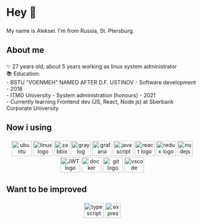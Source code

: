 <h1 align="left">Hey 👋</h1>

###

<p align="left">My name is Aleksei. I'm from Russia, St. Ptersburg.</p>

###

<h2 align="left">About me</h2>

###

<p align="left">✨ 27 years old, about 5 years working as linux system administrator<br>📚 Education:<br> - BSTU "VOENMEH" NAMED AFTER D.F. USTINOV - Software development - 2018<br>- ITMO University - System administration (honours) - 2021<br>- Currently learning Frontend dev (JS, React, Node.js) at Sberbank Corporate University</p>

###

<h2 align="left">Now i using</h2>

###

<div align="center">
  <img src="https://cdn.jsdelivr.net/gh/devicons/devicon/icons/ubuntu/ubuntu-plain.svg" height="40" width="52" alt="ubuntu logo"  />
  <img src="https://cdn.jsdelivr.net/gh/devicons/devicon/icons/linux/linux-original.svg" height="40" width="52" alt="linux logo"  />
  <img src="https://www.vectorlogo.zone/logos/zabbix/zabbix-icon.svg" height="40" width="40" alt="zabbix logo"  />
  <img src="https://www.vectorlogo.zone/logos/graylog/graylog-icon.svg" height="40" width="52" alt="graylog logo"  />
  <img src="https://www.vectorlogo.zone/logos/grafana/grafana-icon.svg" height="40" width="52" alt="grafana logo"  />
  <img src="https://cdn.jsdelivr.net/gh/devicons/devicon/icons/javascript/javascript-original.svg" height="40" width="52" alt="javascript logo"  />
  <img src="https://cdn.jsdelivr.net/gh/devicons/devicon/icons/react/react-original.svg" height="40" width="52" alt="react logo"  />
  <img src="https://cdn.jsdelivr.net/gh/devicons/devicon/icons/redux/redux-original.svg" height="40" width="52" alt="redux logo"  />
  <img src="https://cdn.jsdelivr.net/gh/devicons/devicon/icons/nodejs/nodejs-original.svg" height="40" width="40" alt="nodejs logo"  />
  <img src="https://img.icons8.com/color/48/null/java-web-token.png" height="40" width="52" alt="JWT logo"  />
  <img src="https://cdn.jsdelivr.net/gh/devicons/devicon/icons/docker/docker-original.svg" height="40" width="52" alt="docker logo"  />
  <img src="https://cdn.jsdelivr.net/gh/devicons/devicon/icons/git/git-original.svg" height="40" width="52" alt="git logo"  />
  <img src="https://cdn.jsdelivr.net/gh/devicons/devicon/icons/vscode/vscode-original.svg" height="40" width="52" alt="vscode logo"  />
</div>

###

<h2 align="left">Want to be improved</h2>

###

<div align="center">
  <img src="https://cdn.jsdelivr.net/gh/devicons/devicon/icons/typescript/typescript-original.svg" height="40" width="52" alt="typescript logo"  />
  <img src="https://img.icons8.com/color/48/null/express-js.png" height="40" width="40" alt="express js logo"  />
</div>
